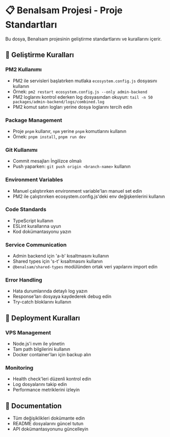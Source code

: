# 📋 Benalsam Projesi - Proje Standartları

Bu dosya, Benalsam projesinin geliştirme standartlarını ve kurallarını içerir.

## 🔧 **Geliştirme Kuralları**

### **PM2 Kullanımı**
- PM2 ile servisleri başlatırken mutlaka `ecosystem.config.js` dosyasını kullanın
- Örnek: `pm2 restart ecosystem.config.js --only admin-backend`
- PM2 loglarını kontrol ederken log dosyasından okuyun: `tail -n 50 packages/admin-backend/logs/combined.log`
- PM2 komut satırı logları yerine dosya loglarını tercih edin

### **Package Management**
- Proje `pnpm` kullanır, `npm` yerine `pnpm` komutlarını kullanın
- Örnek: `pnpm install`, `pnpm run dev`

### **Git Kullanımı**
- Commit mesajları İngilizce olmalı
- Push yaparken: `git push origin <branch-name>` kullanın

### **Environment Variables**
- Manuel çalıştırırken environment variable'ları manuel set edin
- PM2 ile çalıştırırken ecosystem.config.js'deki env değişkenlerini kullanın

### **Code Standards**
- TypeScript kullanın
- ESLint kurallarına uyun
- Kod dokümantasyonu yazın

### **Service Communication**
- Admin backend için 'a-b' kısaltmasını kullanın
- Shared types için 's-t' kısaltmasını kullanın
- `@benalsam/shared-types` modülünden ortak veri yapılarını import edin

### **Error Handling**
- Hata durumlarında detaylı log yazın
- Response'ları dosyaya kaydederek debug edin
- Try-catch bloklarını kullanın

## 🚀 **Deployment Kuralları**

### **VPS Management**
- Node.js'i nvm ile yönetin
- Tam path bilgilerini kullanın
- Docker container'ları için backup alın

### **Monitoring**
- Health check'leri düzenli kontrol edin
- Log dosyalarını takip edin
- Performance metriklerini izleyin

## 📝 **Documentation**
- Tüm değişiklikleri dokümante edin
- README dosyalarını güncel tutun
- API dokümantasyonunu güncelleyin 